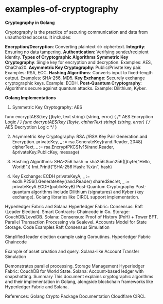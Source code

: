 # examples-of-cryptography
**Cryptography in Golang**

Cryptography is the practice of securing communication and data from unauthorized access. It includes:

**Encryption/Decryption**: Converting plaintext ↔ ciphertext.
**Integrity**: Ensuring no data tampering.
**Authentication**: Verifying sender/recipient identity.
**Types of Cryptographic Algorithms**
**Symmetric Key Cryptography**: Single key for encryption and decryption.
  Examples: AES, ChaCha20.
**Asymmetric Key Cryptography**: Public/Private key pair.
  Examples: RSA, ECC.
**Hashing Algorithm**s: Converts input to fixed-length output.
Examples: SHA-256, MD5.
**Key Exchange**: Securely exchange cryptographic keys.
  Example: ECDH.
**Post-Quantum Cryptography**: Algorithms secure against quantum attacks.
  Example: Dilithium, Kyber.
  
**Golang Implementations**

1. Symmetric Key Cryptography: AES

func encryptAES(key []byte, text string) (string, error) { /* AES Encryption Logic */ }
func decryptAES(key []byte, cipherText string) (string, error) { /* AES Decryption Logic */ }

2. Asymmetric Key Cryptography: RSA
//RSA Key Pair Generation and Encryption.
privateKey, _ := rsa.GenerateKey(rand.Reader, 2048)
cipherText, _ := rsa.EncryptPKCS1v15(rand.Reader, &privateKey.PublicKey, message)

3. Hashing Algorithms: SHA-256
hash := sha256.Sum256([]byte("Hello, World!"))
fmt.Printf("SHA-256 Hash: %x\n", hash)

4. Key Exchange: ECDH
privateKeyA, _ := ecdh.P256().GenerateKey(rand.Reader)
sharedSecret, _ := privateKeyA.ECDH(publicKeyB)
Post-Quantum Cryptography
Post-quantum algorithms include Dilithium (signatures) and Kyber (key exchange). Golang libraries like CIRCL support implementation.

Hyperledger Fabric and Solana
Hyperledger Fabric:
Consensus: Raft (Leader Election).
Smart Contracts: Chaincode in Go.
Storage: CouchDB/LevelDB.
Solana:
Consensus: Proof of History (PoH) + Tower BFT.
Parallel Transaction Processing via Sealevel.
Accounts Model for State Storage.
Code Examples
Raft Consensus Simulation

Simplified leader election example using Goroutines.
Hyperledger Fabric Chaincode

Example of asset creation and query.
Solana-like Account Transfer Simulation

Demonstrates parallel processing.
Storage Management
Hyperledger Fabric: CouchDB for World State.
Solana: Account-based ledger with snapshotting.
Summary
This document explains cryptographic algorithms and their implementation in Golang, alongside blockchain frameworks like Hyperledger Fabric and Solana.

References:
Golang Crypto Package Documentation
Cloudflare CIRCL

